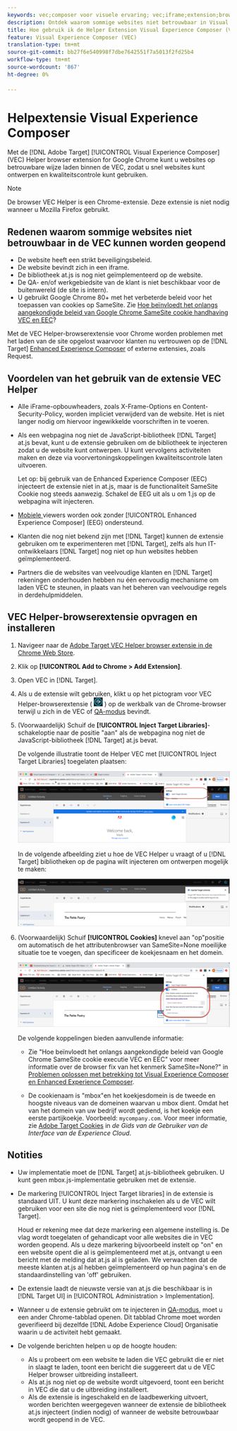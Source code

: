 ```yaml
---
keywords: vec;composer voor visuele ervaring; vec;iframe;extension;browser
description: Ontdek waarom sommige websites niet betrouwbaar in Visual Experience Composer (VEC) zouden kunnen openen. Met de VEC Helper-browserextensie kunt u websites betrouwbaar laden binnen de VEC.
title: Hoe gebruik ik de Helper Extension Visual Experience Composer (VEC)?
feature: Visual Experience Composer (VEC)
translation-type: tm+mt
source-git-commit: bb27f6e540998f7dbe7642551f7a5013f2fd25b4
workflow-type: tm+mt
source-wordcount: '867'
ht-degree: 0%

---
```



# Helpextensie Visual Experience Composer

Met de [!DNL Adobe Target] [!UICONTROL Visual Experience Composer] (VEC) Helper browser extension for Google Chrome kunt u websites op betrouwbare wijze laden binnen de VEC, zodat u snel websites kunt ontwerpen en kwaliteitscontrole kunt gebruiken.

>[!NOTE]
>
>De browser VEC Helper is een Chrome-extensie. Deze extensie is niet nodig wanneer u Mozilla Firefox gebruikt.

## Redenen waarom sommige websites niet betrouwbaar in de VEC kunnen worden geopend

* De website heeft een strikt beveiligingsbeleid.
* De website bevindt zich in een iframe.
* De bibliotheek at.js is nog niet geïmplementeerd op de website.
* De QA- en/of werkgebiedsite van de klant is niet beschikbaar voor de buitenwereld (de site is intern).
* U gebruikt Google Chrome 80+ met het verbeterde beleid voor het toepassen van cookies op SameSite. Zie [Hoe beïnvloedt het onlangs aangekondigde beleid van Google Chrome SameSite cookie handhaving VEC en EEC](/help/c-experiences/c-visual-experience-composer/r-troubleshoot-composer/issues-related-to-the-visual-experience-composer-vec-and-enhanced-experience-composer-eec.md#samesite)?

Met de VEC Helper-browserextensie voor Chrome worden problemen met het laden van de site opgelost waarvoor klanten nu vertrouwen op de [!DNL Target] [Enhanced Experience Composer](/help/administrating-target/visual-experience-composer-set-up.md#eec) of externe extensies, zoals Request.

## Voordelen van het gebruik van de extensie VEC Helper

* Alle iFrame-opbouwheaders, zoals X-Frame-Options en Content-Security-Policy, worden impliciet verwijderd van de website. Het is niet langer nodig om hiervoor ingewikkelde voorschriften in te voeren.
* Als een webpagina nog niet de JavaScript-bibliotheek [!DNL Target] at.js bevat, kunt u de extensie gebruiken om de bibliotheek te injecteren zodat u de website kunt ontwerpen. U kunt vervolgens activiteiten maken en deze via voorvertoningskoppelingen kwaliteitscontrole laten uitvoeren.

   Let op: bij gebruik van de Enhanced Experience Composer (EEC) injecteert de extensie niet in at.js, maar is de functionaliteit SameSite Cookie nog steeds aanwezig. Schakel de EEG uit als u om 1.js op de webpagina wilt injecteren.

* [Mobiele ](/help/c-experiences/c-visual-experience-composer/mobile-viewports.md) viewers worden ook zonder  [!UICONTROL Enhanced Experience Composer] (EEG) ondersteund.
* Klanten die nog niet bekend zijn met [!DNL Target] kunnen de extensie gebruiken om te experimenteren met [!DNL Target], zelfs als hun IT-ontwikkelaars [!DNL Target] nog niet op hun websites hebben geïmplementeerd.
* Partners die de websites van veelvoudige klanten en [!DNL Target] rekeningen onderhouden hebben nu één eenvoudig mechanisme om laden VEC te steunen, in plaats van het beheren van veelvoudige regels in derdehulpmiddelen.

## VEC Helper-browserextensie opvragen en installeren

1. Navigeer naar de [Adobe Target VEC Helper browser extensie in de Chrome Web Store](https://chrome.google.com/webstore/detail/adobe-target-vec-helper/ggjpideecfnbipkacplkhhaflkdjagak).
1. Klik op **[!UICONTROL Add to Chrome > Add Extension]**.
1. Open VEC in [!DNL Target].
1. Als u de extensie wilt gebruiken, klikt u op het pictogram voor VEC Helper-browserextensie ( ![VEC Helper icon](/help/c-experiences/c-visual-experience-composer/r-troubleshoot-composer/assets/vec-help-extension.png) ) op de werkbalk van de Chrome-browser terwijl u zich in de VEC of [QA-modus](/help/c-activities/c-activity-qa/activity-qa.md) bevindt.
1. (Voorwaardelijk) Schuif de **[!UICONTROL Inject Target Libraries]**-schakeloptie naar de positie &quot;aan&quot; als de webpagina nog niet de JavaScript-bibliotheek [!DNL Target] at.js bevat.

   De volgende illustratie toont de Helper VEC met [!UICONTROL Inject Target Libraries] toegelaten plaatsen:

   ![VEC-helper 1](/help/c-experiences/c-visual-experience-composer/r-troubleshoot-composer/assets/vec-help-extension-1.png)

   In de volgende afbeelding ziet u hoe de VEC Helper u vraagt of u [!DNL Target] bibliotheken op de pagina wilt injecteren om ontwerpen mogelijk te maken:

   ![VEC-helper 2](/help/c-experiences/c-visual-experience-composer/r-troubleshoot-composer/assets/vec-helper.png)

1. (Voorwaardelijk) Schuif **[!UICONTROL Cookies]** knevel aan &quot;op&quot;positie om automatisch de het attributenbrowser van SameSite=None moeilijke situatie toe te voegen, dan specificeer de koekjesnaam en het domein.

   ![Kookies in de VEC helperuitbreiding](/help/c-experiences/c-visual-experience-composer/r-troubleshoot-composer/assets/cookies-vec-helper.png)

   De volgende koppelingen bieden aanvullende informatie:

   * Zie &quot;Hoe beïnvloedt het onlangs aangekondigde beleid van Google Chrome SameSite cookie executie VEC en EEC&quot; voor meer informatie over de browser fix van het kenmerk SameSite=None?&quot; in [Problemen oplossen met betrekking tot Visual Experience Composer en Enhanced Experience Composer](/help/c-experiences/c-visual-experience-composer/r-troubleshoot-composer/issues-related-to-the-visual-experience-composer-vec-and-enhanced-experience-composer-eec.md#samesite).

   * De cookienaam is &quot;mbox&quot;en het koekjesdomein is de tweede en hoogste niveaus van de domeinen waarvan u mbox dient. Omdat het van het domein van uw bedrijf wordt gediend, is het koekje een eerste partijkoekje. Voorbeeld: `mycompany.com`. Voor meer informatie, zie [Adobe Target Cookies](https://experienceleague.adobe.com/docs/core-services/interface/ec-cookies/cookies-target.html) in *de Gids van de Gebruiker van de Interface van de Experience Cloud*.

## Notities

* Uw implementatie moet de [!DNL Target] at.js-bibliotheek gebruiken. U kunt geen mbox.js-implementatie gebruiken met de extensie.
* De markering [!UICONTROL Inject Target libraries] in de extensie is standaard UIT. U kunt deze markering inschakelen als u de VEC wilt gebruiken voor een site die nog niet is geïmplementeerd voor [!DNL Target].

   Houd er rekening mee dat deze markering een algemene instelling is. De vlag wordt toegelaten of gehandicapt voor alle websites die in VEC worden geopend. Als u deze markering bijvoorbeeld instelt op &quot;on&quot; en een website opent die al is geïmplementeerd met at.js, ontvangt u een bericht met de melding dat at.js al is geladen. We verwachten dat de meeste klanten at.js al hebben geïmplementeerd op hun pagina&#39;s en de standaardinstelling van &#39;off&#39; gebruiken.

* De extensie laadt de nieuwste versie van at.js die beschikbaar is in [!DNL Target UI] in [!UICONTROL Administration > Implementation].
* Wanneer u de extensie gebruikt om te injecteren in [QA-modus](/help/c-activities/c-activity-qa/activity-qa.md), moet u een ander Chrome-tabblad openen. Dit tabblad Chrome moet worden geverifieerd bij dezelfde [!DNL Adobe Experience Cloud] Organisatie waarin u de activiteit hebt gemaakt.
* De volgende berichten helpen u op de hoogte houden:

   * Als u probeert om een website te laden die VEC gebruikt die er niet in slaagt te laden, toont een bericht die suggereert dat u de VEC Helper browser uitbreiding installeert.
   * Als at.js nog niet op de website wordt uitgevoerd, toont een bericht in VEC die dat u de uitbreiding installeert.
   * Als de extensie is ingeschakeld en de laadbewerking uitvoert, worden berichten weergegeven wanneer de extensie de bibliotheek at.js injecteert (indien nodig) of wanneer de website betrouwbaar wordt geopend in de VEC.

